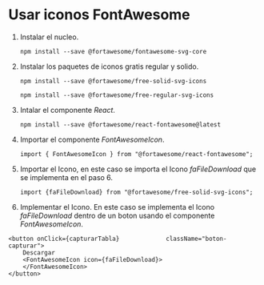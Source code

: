 # Usar iconos FontAwesome

1. Instalar el nucleo.

    `npm install --save @fortawesome/fontawesome-svg-core`

2. Instalar los paquetes de iconos gratis regular y solido.

    `npm install --save @fortawesome/free-solid-svg-icons`

    `npm install --save @fortawesome/free-regular-svg-icons`


3. Intalar el componente _React_.

    `npm install --save @fortawesome/react-fontawesome@latest`

4. Importar el componente _FontAwesomeIcon_.

    `import { FontAwesomeIcon } from "@fortawesome/react-fontawesome";`

5. Importar el Icono, en este caso se importa el Icono _faFileDownload_ que se implementa en el paso 6.

    `import {faFileDownload} from "@fortawesome/free-solid-svg-icons";`

6. Implementar el Icono.
    En este caso se implementa el Icono _faFileDownload_ dentro de un boton usando el componente _FontAwesomeIcon_.

```
<button onClick={capturarTabla}             className="boton-capturar">
    Descargar 
    <FontAwesomeIcon icon={faFileDownload}>
    </FontAwesomeIcon>
</button>
```